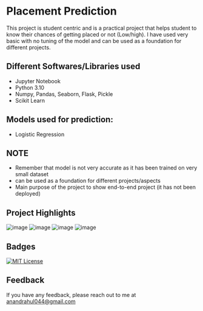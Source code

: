 # Placement Prediction

This project is student centric and is a practical project that helps student to know their chances of getting placed or not (Low/high). I have used very basic with no tuning of the model and can be used as a foundation for different projects.

## Different Softwares/Libraries used

- Jupyter Notebook
- Python 3.10
- Numpy, Pandas, Seaborn, Flask, Pickle
- Scikit Learn

## Models used for prediction:

- Logistic Regression

## NOTE
- Remember that model is not very accurate as it has been trained on very small dataset
- can be used as a foundation for different projects/aspects
- Main purpose of the project to show end-to-end project  (it has not been deployed)

## Project Highlights

![image](https://github.com/zeul22/Basic-Placement-Prediction/assets/62982824/008bfa1f-764d-4c8a-b062-96ffb85fddea)
![image](https://github.com/zeul22/Basic-Placement-Prediction/assets/62982824/636a2833-8d83-4242-a8cc-5a647e67257b)
![image](https://github.com/zeul22/Basic-Placement-Prediction/assets/62982824/5fda58ed-8d8e-438b-b0ec-b57fa6a9b0a2)
![image](https://github.com/zeul22/Basic-Placement-Prediction/assets/62982824/92f657fa-5c89-4e47-a2ad-d8619744b3dd)



## Badges

[![MIT License](https://img.shields.io/badge/License-MIT-green.svg)](https://choosealicense.com/licenses/mit/)


## Feedback

If you have any feedback, please reach out to me at anandrahul044@gmail.com

